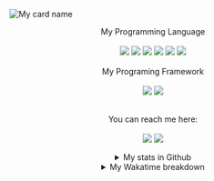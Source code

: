![My card name](https://cardivo.vercel.app/api?name=Athallah%20Dzaki&description=Hy%20There,%20i%27m%20Full%20Stack%20Developer%20and%20i%27m%2017%20y.o.%20%20Have%20a%20Nice%20Day%20With%20my%20All%20My%20Repository%20%F0%9F%98%8A&image=https://avatars.githubusercontent.com/u/44716687&pattern=ticTacToe&colorPattern=%23eaeaea&opacity=0.5&site=https://sampindo.id&instagram=athallah_dzaki&github=AthallahDzaki)

<div align="center">
  My Programming Language
  <br><br>
  <img src="https://img.shields.io/badge/javascript%20-%23323330.svg?&style=for-the-badge&logo=javascript&logoColor=%23F7DF1E"/>
  <img src="https://img.shields.io/badge/pawn%20-%23323330.svg?&style=for-the-badge&logo=pawn&logoColor=%23F7DF1E"/>
  <img src="https://img.shields.io/badge/c++-%2300599C.svg?style=for-the-badge&logo=c%2B%2B&logoColor=white"/>
  <img src="https://img.shields.io/badge/c%23-%23239120.svg?style=for-the-badge&logo=c-sharp&logoColor=white"/>
  <img src="https://img.shields.io/badge/python-3670A0?style=for-the-badge&logo=python&logoColor=ffdd54"/>
  <img src="https://img.shields.io/badge/php-%23777BB4.svg?style=for-the-badge&logo=php&logoColor=white"/>
  <br><br>
  My Programing Framework
  <br><br>
  <img src="https://img.shields.io/badge/express.js-%23404d59.svg?style=for-the-badge&logo=express&logoColor=%2361DAFB"/>
  <img src="https://img.shields.io/badge/next%20js-%23000000?&style=for-the-badge&logo=next.js&logoColor=white"/>
  <br><br>

  You can reach me here:<br><br>
  <a href="mailto:athallahdzaki@gmail.com" style="text-decoration: none;">
    <img src="https://img.shields.io/badge/email%20me%20here-%23EA4335?&style=for-the-badge&logo=gmail&logoColor=white"/>
  </a>
  <a href="https://instagram.com/athallah_dzaki" style="text-decoration: none;">
    <img src="https://img.shields.io/badge/instagram-%23E4405F?&style=for-the-badge&logo=instagram&logoColor=white"/>
  </a>
  <br>
  <details>
    <summary>My stats in Github</summary>
    <img src="https://github-readme-stats.vercel.app/api?username=AthallahDzaki&show_icons=true">
    <img src="https://github-profile-trophy.vercel.app/?username=AthallahDzaki">
  </details>
  
  <details>
    <summary>My Wakatime breakdown</summary>
    <img src="https://github-readme-stats.vercel.app/api/wakatime?username=AthallahDzaki&layout=compact">
  </details>
</div>
